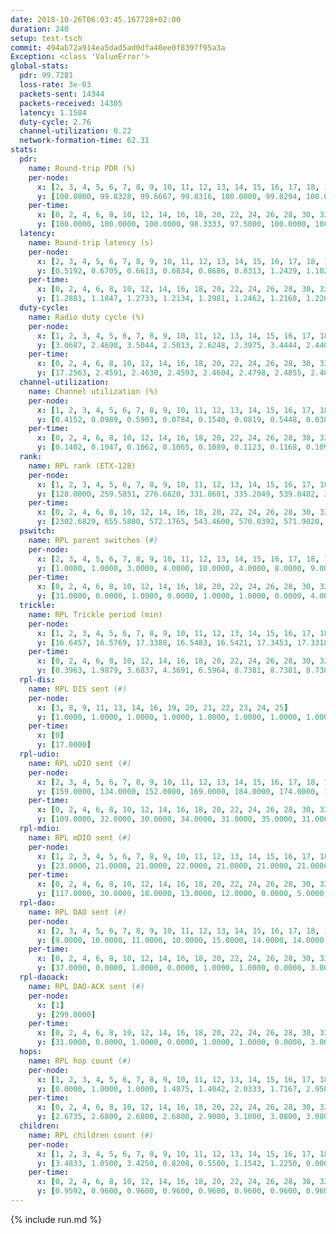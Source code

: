 ```yaml
---
date: 2018-10-26T06:03:45.167728+02:00
duration: 240
setup: test-tsch
commit: 494ab72a914ea5dad5ad0dfa40ee0f8397f95a3a
Exception: <class 'ValueError'>
global-stats:
  pdr: 99.7281
  loss-rate: 3e-03
  packets-sent: 14344
  packets-received: 14305
  latency: 1.1584
  duty-cycle: 2.76
  channel-utilization: 0.22
  network-formation-time: 62.31
stats:
  pdr:
    name: Round-trip PDR (%)
    per-node:
      x: [2, 3, 4, 5, 6, 7, 8, 9, 10, 11, 12, 13, 14, 15, 16, 17, 18, 19, 20, 21, 22, 23, 24, 25]
      y: [100.0000, 99.8328, 99.6667, 99.8316, 100.0000, 99.8294, 100.0000, 100.0000, 99.8305, 99.8279, 100.0000, 99.6593, 99.8377, 99.8264, 99.8405, 99.4983, 99.3475, 99.6633, 99.3080, 99.8336, 99.6485, 99.3506, 99.6779, 99.1409]
    per-time:
      x: [0, 2, 4, 6, 8, 10, 12, 14, 16, 18, 20, 22, 24, 26, 28, 30, 32, 34, 36, 38, 40, 42, 44, 46, 48, 50, 52, 54, 56, 58, 60, 62, 64, 66, 68, 70, 72, 74, 76, 78, 80, 82, 84, 86, 88, 90, 92, 94, 96, 98, 100, 102, 104, 106, 108, 110, 112, 114, 116, 118, 120, 122, 124, 126, 128, 130, 132, 134, 136, 138, 140, 142, 144, 146, 148, 150, 152, 154, 156, 158, 160, 162, 164, 166, 168, 170, 172, 174, 176, 178, 180, 182, 184, 186, 188, 190, 192, 194, 196, 198, 200, 202, 204, 206, 208, 210, 212, 214, 216, 218, 220, 222, 224, 226, 228, 230, 232, 234, 236, 238, 240]
      y: [100.0000, 100.0000, 100.0000, 98.3333, 97.5000, 100.0000, 100.0000, 100.0000, 100.0000, 100.0000, 100.0000, 100.0000, 100.0000, 100.0000, 100.0000, 100.0000, 100.0000, 99.1736, 100.0000, 100.0000, 100.0000, 100.0000, 99.1667, 99.1736, 99.1667, 100.0000, 97.5000, 99.1667, 100.0000, 100.0000, 99.1667, 100.0000, 100.0000, 100.0000, 100.0000, 100.0000, 100.0000, 100.0000, 100.0000, 100.0000, 100.0000, 100.0000, 98.3333, 100.0000, 99.1667, 100.0000, 100.0000, 100.0000, 100.0000, 100.0000, 100.0000, 99.1667, 100.0000, 100.0000, 100.0000, 100.0000, 100.0000, 99.1667, 99.1667, 99.1667, 100.0000, 100.0000, 100.0000, 100.0000, 100.0000, 100.0000, 99.1667, 100.0000, 100.0000, 100.0000, 100.0000, 100.0000, 100.0000, 100.0000, 100.0000, 100.0000, 100.0000, 100.0000, 99.1667, 100.0000, 99.1667, 100.0000, 100.0000, 100.0000, 100.0000, 100.0000, 99.1667, 99.1667, 100.0000, 100.0000, 100.0000, 100.0000, 98.3333, 100.0000, 100.0000, 98.3333, 99.1667, 100.0000, 99.1667, 100.0000, 100.0000, 100.0000, 99.1667, 98.3333, 100.0000, 100.0000, 100.0000, 100.0000, 100.0000, 100.0000, 100.0000, 100.0000, 100.0000, 100.0000, 100.0000, 99.1667, 99.1667, 98.3333, 100.0000, 100.0000, null]
  latency:
    name: Round-trip latency (s)
    per-node:
      x: [2, 3, 4, 5, 6, 7, 8, 9, 10, 11, 12, 13, 14, 15, 16, 17, 18, 19, 20, 21, 22, 23, 24, 25]
      y: [0.5192, 0.6705, 0.6613, 0.6834, 0.8686, 0.8313, 1.2429, 1.1021, 0.9361, 1.0778, 1.0476, 0.9860, 1.2334, 1.2653, 1.2144, 1.4083, 1.4780, 1.3543, 1.3310, 1.5795, 1.4832, 1.5853, 1.5248, 1.7084]
    per-time:
      x: [0, 2, 4, 6, 8, 10, 12, 14, 16, 18, 20, 22, 24, 26, 28, 30, 32, 34, 36, 38, 40, 42, 44, 46, 48, 50, 52, 54, 56, 58, 60, 62, 64, 66, 68, 70, 72, 74, 76, 78, 80, 82, 84, 86, 88, 90, 92, 94, 96, 98, 100, 102, 104, 106, 108, 110, 112, 114, 116, 118, 120, 122, 124, 126, 128, 130, 132, 134, 136, 138, 140, 142, 144, 146, 148, 150, 152, 154, 156, 158, 160, 162, 164, 166, 168, 170, 172, 174, 176, 178, 180, 182, 184, 186, 188, 190, 192, 194, 196, 198, 200, 202, 204, 206, 208, 210, 212, 214, 216, 218, 220, 222, 224, 226, 228, 230, 232, 234, 236, 238, 240]
      y: [1.2881, 1.1847, 1.2733, 1.2134, 1.2981, 1.2462, 1.2168, 1.2265, 1.2347, 1.1854, 1.2853, 1.1770, 1.1640, 1.1810, 1.2140, 1.1844, 1.1383, 1.1413, 1.1229, 1.1294, 1.0793, 1.0096, 0.9992, 1.0709, 0.9820, 1.0426, 1.1199, 1.0448, 1.0272, 1.1423, 1.0798, 1.1206, 1.1072, 1.0435, 1.1171, 1.1603, 1.1463, 1.1107, 1.1943, 1.1052, 1.0668, 1.1396, 1.1718, 1.2123, 1.2218, 1.1916, 1.1338, 1.1448, 1.0519, 1.1149, 1.2342, 1.2098, 1.1735, 1.0704, 1.1084, 1.0892, 1.0814, 1.0260, 1.1556, 1.1142, 1.0607, 1.1172, 1.0675, 1.1947, 1.0648, 1.1654, 1.2589, 1.1730, 1.1481, 1.1395, 1.0984, 1.1064, 1.1235, 1.1231, 1.1272, 1.1255, 1.0450, 1.1438, 1.1385, 1.1807, 1.0554, 0.9902, 1.0211, 1.0927, 1.0780, 1.0416, 1.0968, 1.0723, 1.0829, 1.1489, 1.0662, 1.1019, 1.2027, 1.1114, 1.1612, 1.2264, 1.1688, 1.3592, 1.2042, 1.2322, 1.3502, 1.3655, 1.3501, 1.3685, 1.1395, 1.1486, 1.1475, 1.2642, 1.1613, 1.1537, 1.0995, 1.1477, 1.0101, 1.1535, 1.0516, 1.3429, 1.4809, 1.5328, 1.7090, 1.6255, null]
  duty-cycle:
    name: Radio duty cycle (%)
    per-node:
      x: [1, 2, 3, 4, 5, 6, 7, 8, 9, 10, 11, 12, 13, 14, 15, 16, 17, 18, 19, 20, 21, 22, 23, 24, 25]
      y: [3.0687, 2.4698, 3.5044, 2.5013, 2.6248, 2.3975, 3.4444, 2.4402, 2.4113, 2.4618, 2.3882, 2.7420, 2.7223, 2.3607, 2.6692, 2.5051, 2.5202, 2.4946, 2.6251, 2.5479, 2.4848, 2.4791, 2.6279, 2.5557, 2.5187]
    per-time:
      x: [0, 2, 4, 6, 8, 10, 12, 14, 16, 18, 20, 22, 24, 26, 28, 30, 32, 34, 36, 38, 40, 42, 44, 46, 48, 50, 52, 54, 56, 58, 60, 62, 64, 66, 68, 70, 72, 74, 76, 78, 80, 82, 84, 86, 88, 90, 92, 94, 96, 98, 100, 102, 104, 106, 108, 110, 112, 114, 116, 118, 120, 122, 124, 126, 128, 130, 132, 134, 136, 138, 140, 142, 144, 146, 148, 150, 152, 154, 156, 158, 160, 162, 164, 166, 168, 170, 172, 174, 176, 178, 180, 182, 184, 186, 188, 190, 192, 194, 196, 198, 200, 202, 204, 206, 208, 210, 212, 214, 216, 218, 220, 222, 224, 226, 228, 230, 232, 234, 236, 238]
      y: [17.2563, 2.4591, 2.4630, 2.4593, 2.4604, 2.4798, 2.4855, 2.4829, 2.4828, 2.4770, 2.4529, 2.4785, 2.4580, 2.4341, 2.4989, 2.4643, 2.4646, 2.4512, 2.4473, 2.4556, 2.4350, 2.4338, 2.4362, 2.4335, 2.4138, 2.4363, 2.4134, 2.4478, 3.5746, 3.4330, 3.4216, 3.1650, 2.4464, 2.4359, 2.4454, 2.4620, 2.4538, 2.4551, 2.4616, 2.4442, 2.4484, 2.4703, 2.4377, 2.4748, 2.4783, 2.4611, 2.4607, 2.4439, 2.4409, 2.4492, 2.4690, 2.4565, 2.4607, 2.4348, 2.4388, 2.4540, 2.4649, 2.4434, 2.4635, 2.4533, 2.4484, 2.4454, 2.4709, 2.4354, 2.4721, 2.4525, 2.4623, 2.4744, 2.4584, 2.4501, 2.4713, 2.4662, 2.4625, 2.4510, 2.4437, 2.4512, 2.4441, 2.4307, 2.4475, 2.4454, 2.4339, 2.4240, 2.4237, 2.4258, 2.4571, 2.4394, 2.4538, 2.4692, 2.4536, 2.4507, 2.4349, 2.4650, 2.4715, 2.4790, 2.4684, 2.4908, 2.4661, 2.4951, 2.5002, 2.4830, 2.5086, 2.4884, 2.4825, 2.4319, 2.3220, 2.3427, 2.4222, 3.4484, 3.4353, 3.4679, 3.3113, 2.4689, 2.4553, 2.4447, 2.6020, 2.4012, 2.2665, 2.3990, 2.5383, 2.5367]
  channel-utilization:
    name: Channel utilization (%)
    per-node:
      x: [1, 2, 3, 4, 5, 6, 7, 8, 9, 10, 11, 12, 13, 14, 15, 16, 17, 18, 19, 20, 21, 22, 23, 24, 25]
      y: [0.4152, 0.0989, 0.5903, 0.0784, 0.1540, 0.0819, 0.5448, 0.0382, 0.0430, 0.0751, 0.0417, 0.1936, 0.1988, 0.0554, 0.1499, 0.0910, 0.0428, 0.0686, 0.0546, 0.0679, 0.0331, 0.0590, 0.0325, 0.0337, 0.0320]
    per-time:
      x: [0, 2, 4, 6, 8, 10, 12, 14, 16, 18, 20, 22, 24, 26, 28, 30, 32, 34, 36, 38, 40, 42, 44, 46, 48, 50, 52, 54, 56, 58, 60, 62, 64, 66, 68, 70, 72, 74, 76, 78, 80, 82, 84, 86, 88, 90, 92, 94, 96, 98, 100, 102, 104, 106, 108, 110, 112, 114, 116, 118, 120, 122, 124, 126, 128, 130, 132, 134, 136, 138, 140, 142, 144, 146, 148, 150, 152, 154, 156, 158, 160, 162, 164, 166, 168, 170, 172, 174, 176, 178, 180, 182, 184, 186, 188, 190, 192, 194, 196, 198, 200, 202, 204, 206, 208, 210, 212, 214, 216, 218, 220, 222, 224, 226, 228, 230, 232, 234, 236, 238]
      y: [0.1402, 0.1047, 0.1062, 0.1065, 0.1089, 0.1123, 0.1168, 0.1093, 0.1114, 0.1122, 0.1018, 0.1075, 0.1030, 0.0933, 0.1180, 0.1040, 0.1049, 0.0956, 0.0995, 0.1022, 0.0958, 0.0974, 0.0944, 0.0923, 0.0870, 0.0968, 0.0881, 0.1039, 0.6599, 0.5393, 0.5559, 0.4606, 0.1012, 0.0947, 0.0915, 0.1053, 0.0999, 0.1038, 0.1111, 0.0973, 0.1004, 0.1063, 0.0904, 0.1117, 0.1152, 0.0987, 0.1044, 0.0993, 0.1006, 0.0907, 0.1060, 0.1066, 0.1050, 0.0951, 0.0971, 0.1115, 0.1055, 0.0991, 0.1107, 0.1044, 0.1012, 0.0935, 0.1135, 0.0976, 0.1103, 0.1015, 0.1073, 0.1120, 0.1094, 0.1010, 0.1164, 0.1151, 0.1114, 0.1050, 0.0987, 0.1020, 0.1071, 0.0934, 0.1125, 0.1061, 0.1008, 0.0928, 0.0956, 0.0883, 0.1051, 0.1045, 0.1110, 0.1110, 0.1069, 0.0991, 0.1058, 0.1124, 0.1094, 0.1188, 0.1105, 0.1240, 0.1099, 0.1267, 0.1181, 0.1283, 0.1252, 0.1200, 0.1302, 0.1102, 0.0391, 0.0519, 0.0841, 0.6012, 0.5551, 0.5196, 0.4955, 0.1088, 0.1000, 0.1053, 0.2035, 0.0783, 0.0362, 0.0714, 0.1388, 0.1438]
  rank:
    name: RPL rank (ETX-128)
    per-node:
      x: [1, 2, 3, 4, 5, 6, 7, 8, 9, 10, 11, 12, 13, 14, 15, 16, 17, 18, 19, 20, 21, 22, 23, 24, 25]
      y: [128.0000, 259.5851, 276.6620, 331.8601, 335.2049, 539.0482, 347.0696, 582.3911, 590.6667, 488.0000, 604.6707, 489.1619, 503.9312, 651.7552, 580.5976, 618.5569, 613.6286, 949.5139, 667.7020, 685.3644, 725.4940, 712.8790, 1054.2200, 806.4637, 844.5847]
    per-time:
      x: [0, 2, 4, 6, 8, 10, 12, 14, 16, 18, 20, 22, 24, 26, 28, 30, 32, 34, 36, 38, 40, 42, 44, 46, 48, 50, 52, 54, 56, 58, 60, 62, 64, 66, 68, 70, 72, 74, 76, 78, 80, 82, 84, 86, 88, 90, 92, 94, 96, 98, 100, 102, 104, 106, 108, 110, 112, 114, 116, 118, 120, 122, 124, 126, 128, 130, 132, 134, 136, 138, 140, 142, 144, 146, 148, 150, 152, 154, 156, 158, 160, 162, 164, 166, 168, 170, 172, 174, 176, 178, 180, 182, 184, 186, 188, 190, 192, 194, 196, 198, 200, 202, 204, 206, 208, 210, 212, 214, 216, 218, 220, 222, 224, 226, 228, 230, 232, 234, 236, 238]
      y: [2302.6829, 655.5800, 572.1765, 543.4600, 570.0392, 571.9020, 573.1000, 609.6111, 590.4118, 556.0926, 559.9800, 554.7451, 554.9038, 538.2400, 549.2800, 563.2157, 561.0200, 564.9200, 558.5686, 556.9434, 543.2308, 528.5882, 535.4231, 536.6600, 528.7451, 516.5200, 508.1961, 533.9231, 363.2611, 292.9241, 286.3910, 331.2367, 523.8462, 510.4706, 511.0784, 522.4314, 521.6667, 515.7800, 519.1200, 512.7647, 516.1600, 517.3922, 514.8000, 509.9808, 516.5185, 514.3922, 507.6667, 522.6400, 520.0600, 534.6200, 551.5600, 567.0400, 573.3208, 565.3725, 554.2830, 566.0545, 547.5294, 543.2885, 565.5094, 550.6600, 551.6600, 548.7200, 545.4423, 537.5192, 532.3137, 527.1961, 534.0196, 530.5577, 536.2400, 539.9000, 538.5000, 533.5000, 515.8235, 521.8846, 521.4000, 535.3800, 531.9020, 532.4800, 541.6792, 567.8431, 552.6923, 538.3200, 531.8431, 532.8400, 539.9216, 539.0600, 533.9800, 543.4808, 542.1000, 543.0600, 544.8000, 550.6481, 544.0000, 549.2200, 551.0400, 556.2115, 557.5800, 589.6346, 583.9600, 595.8400, 592.5882, 591.3654, 608.5577, 643.9038, 647.7935, 649.3163, 645.9051, 489.4167, 373.5769, 346.7368, 366.6317, 585.2800, 581.1600, 588.0600, 478.3359, 464.0036, 669.9580, 574.5423, 615.6863, 600.9615]
  pswitch:
    name: RPL parent switches (#)
    per-node:
      x: [2, 3, 4, 5, 6, 7, 8, 9, 10, 11, 12, 13, 14, 15, 16, 17, 18, 19, 20, 21, 22, 23, 24, 25]
      y: [1.0000, 1.0000, 3.0000, 4.0000, 10.0000, 4.0000, 8.0000, 9.0000, 7.0000, 9.0000, 7.0000, 7.0000, 10.0000, 11.0000, 6.0000, 5.0000, 10.0000, 5.0000, 7.0000, 9.0000, 8.0000, 10.0000, 8.0000, 8.0000]
    per-time:
      x: [0, 2, 4, 6, 8, 10, 12, 14, 16, 18, 20, 22, 24, 26, 28, 30, 32, 34, 36, 38, 40, 42, 44, 46, 48, 50, 52, 54, 56, 58, 60, 62, 64, 66, 68, 70, 72, 74, 76, 78, 80, 82, 84, 86, 88, 90, 92, 94, 96, 98, 100, 102, 104, 106, 108, 110, 112, 114, 116, 118, 120, 122, 124, 126, 128, 130, 132, 134, 136, 138, 140, 142, 144, 146, 148, 150, 152, 154, 156, 158, 160, 162, 164, 166, 168, 170, 172, 174, 176, 178, 180, 182, 184, 186, 188, 190, 192, 194, 196, 198, 200, 202, 204, 206, 208, 210, 212, 214, 216, 218, 220, 222, 224, 226, 228, 230, 232, 234, 236, 238]
      y: [31.0000, 0.0000, 1.0000, 0.0000, 1.0000, 1.0000, 0.0000, 4.0000, 1.0000, 4.0000, 0.0000, 1.0000, 2.0000, 0.0000, 0.0000, 1.0000, 0.0000, 0.0000, 1.0000, 3.0000, 2.0000, 1.0000, 2.0000, 0.0000, 1.0000, 0.0000, 1.0000, 2.0000, 0.0000, 0.0000, 0.0000, 2.0000, 2.0000, 1.0000, 1.0000, 1.0000, 1.0000, 0.0000, 0.0000, 1.0000, 0.0000, 1.0000, 0.0000, 2.0000, 4.0000, 1.0000, 1.0000, 0.0000, 0.0000, 0.0000, 0.0000, 0.0000, 3.0000, 1.0000, 3.0000, 5.0000, 1.0000, 2.0000, 3.0000, 0.0000, 0.0000, 0.0000, 2.0000, 2.0000, 1.0000, 1.0000, 1.0000, 2.0000, 0.0000, 0.0000, 2.0000, 2.0000, 1.0000, 2.0000, 0.0000, 0.0000, 1.0000, 0.0000, 3.0000, 1.0000, 2.0000, 0.0000, 1.0000, 0.0000, 1.0000, 0.0000, 0.0000, 2.0000, 0.0000, 0.0000, 0.0000, 4.0000, 1.0000, 0.0000, 0.0000, 2.0000, 0.0000, 2.0000, 0.0000, 0.0000, 1.0000, 2.0000, 2.0000, 4.0000, 5.0000, 0.0000, 2.0000, 0.0000, 2.0000, 2.0000, 0.0000, 0.0000, 0.0000, 0.0000, 2.0000, 4.0000, 4.0000, 2.0000, 1.0000, 2.0000]
  trickle:
    name: RPL Trickle period (min)
    per-node:
      x: [1, 2, 3, 4, 5, 6, 7, 8, 9, 10, 11, 12, 13, 14, 15, 16, 17, 18, 19, 20, 21, 22, 23, 24, 25]
      y: [16.6457, 16.5769, 17.3388, 16.5483, 16.5421, 17.3453, 17.3318, 16.5566, 16.4210, 16.5987, 16.5005, 16.4595, 16.5269, 17.3433, 16.5768, 16.4786, 16.5459, 16.3873, 16.5384, 16.5460, 16.5534, 16.4881, 16.5571, 16.5145, 16.5497]
    per-time:
      x: [0, 2, 4, 6, 8, 10, 12, 14, 16, 18, 20, 22, 24, 26, 28, 30, 32, 34, 36, 38, 40, 42, 44, 46, 48, 50, 52, 54, 56, 58, 60, 62, 64, 66, 68, 70, 72, 74, 76, 78, 80, 82, 84, 86, 88, 90, 92, 94, 96, 98, 100, 102, 104, 106, 108, 110, 112, 114, 116, 118, 120, 122, 124, 126, 128, 130, 132, 134, 136, 138, 140, 142, 144, 146, 148, 150, 152, 154, 156, 158, 160, 162, 164, 166, 168, 170, 172, 174, 176, 178, 180, 182, 184, 186, 188, 190, 192, 194, 196, 198, 200, 202, 204, 206, 208, 210, 212, 214, 216, 218, 220, 222, 224, 226, 228, 230, 232, 234, 236, 238]
      y: [0.3963, 1.9879, 3.6837, 4.3691, 6.5964, 8.7381, 8.7381, 8.7381, 9.7661, 17.4763, 17.4763, 17.4763, 17.4763, 17.4763, 17.4763, 17.4763, 17.4763, 17.4763, 17.4763, 17.4763, 17.4763, 17.4763, 17.4763, 17.4763, 17.4763, 17.4763, 17.4763, 17.4763, 17.4763, 17.4763, 17.4763, 17.4763, 17.4763, 17.4763, 17.4763, 17.4763, 17.4763, 17.4763, 17.4763, 17.4763, 17.4763, 17.4763, 17.4763, 17.4763, 17.4763, 17.4763, 17.4763, 17.4763, 17.4763, 17.4763, 17.4763, 17.4763, 17.4763, 17.4763, 17.4763, 17.4763, 17.4763, 17.4763, 17.4763, 17.4763, 17.4763, 17.4763, 17.4763, 17.4763, 17.4763, 17.4763, 17.4763, 17.4763, 17.4763, 17.4763, 17.4763, 17.4763, 17.4763, 17.4763, 17.4763, 17.4763, 17.4763, 17.4763, 17.4763, 17.4763, 17.4763, 17.4763, 17.4763, 17.4763, 17.4763, 17.4763, 17.4763, 17.4763, 17.4763, 17.4763, 17.4763, 17.4763, 17.4763, 17.4763, 17.4763, 17.4763, 17.4763, 17.4763, 17.4763, 17.4763, 17.4763, 17.4763, 17.4763, 17.4763, 17.4763, 17.4763, 17.4763, 17.4763, 17.4763, 17.4763, 17.4763, 17.4763, 17.4763, 17.4763, 17.4763, 17.4763, 17.4763, 17.4763, 17.4763, 17.4763]
  rpl-dis:
    name: RPL DIS sent (#)
    per-node:
      x: [3, 8, 9, 11, 13, 14, 16, 19, 20, 21, 22, 23, 24, 25]
      y: [1.0000, 1.0000, 1.0000, 1.0000, 1.0000, 1.0000, 1.0000, 1.0000, 1.0000, 1.0000, 2.0000, 2.0000, 2.0000, 1.0000]
    per-time:
      x: [0]
      y: [17.0000]
  rpl-udio:
    name: RPL uDIO sent (#)
    per-node:
      x: [2, 3, 4, 5, 6, 7, 8, 9, 10, 11, 12, 13, 14, 15, 16, 17, 18, 19, 20, 21, 22, 23, 24, 25]
      y: [159.0000, 134.0000, 152.0000, 169.0000, 184.0000, 174.0000, 170.0000, 173.0000, 164.0000, 159.0000, 169.0000, 149.0000, 178.0000, 149.0000, 169.0000, 167.0000, 174.0000, 168.0000, 161.0000, 165.0000, 166.0000, 170.0000, 162.0000, 166.0000]
    per-time:
      x: [0, 2, 4, 6, 8, 10, 12, 14, 16, 18, 20, 22, 24, 26, 28, 30, 32, 34, 36, 38, 40, 42, 44, 46, 48, 50, 52, 54, 56, 58, 60, 62, 64, 66, 68, 70, 72, 74, 76, 78, 80, 82, 84, 86, 88, 90, 92, 94, 96, 98, 100, 102, 104, 106, 108, 110, 112, 114, 116, 118, 120, 122, 124, 126, 128, 130, 132, 134, 136, 138, 140, 142, 144, 146, 148, 150, 152, 154, 156, 158, 160, 162, 164, 166, 168, 170, 172, 174, 176, 178, 180, 182, 184, 186, 188, 190, 192, 194, 196, 198, 200, 202, 204, 206, 208, 210, 212, 214, 216, 218, 220, 222, 224, 226, 228, 230, 232, 234, 236, 238, 240]
      y: [109.0000, 32.0000, 30.0000, 34.0000, 31.0000, 35.0000, 31.0000, 39.0000, 31.0000, 33.0000, 30.0000, 34.0000, 29.0000, 34.0000, 32.0000, 29.0000, 36.0000, 35.0000, 28.0000, 26.0000, 29.0000, 31.0000, 39.0000, 33.0000, 29.0000, 35.0000, 28.0000, 37.0000, 31.0000, 33.0000, 33.0000, 33.0000, 32.0000, 32.0000, 28.0000, 35.0000, 33.0000, 29.0000, 34.0000, 29.0000, 37.0000, 35.0000, 33.0000, 27.0000, 35.0000, 31.0000, 29.0000, 34.0000, 31.0000, 32.0000, 31.0000, 31.0000, 36.0000, 29.0000, 31.0000, 31.0000, 31.0000, 33.0000, 29.0000, 33.0000, 28.0000, 32.0000, 37.0000, 31.0000, 30.0000, 32.0000, 36.0000, 34.0000, 31.0000, 36.0000, 27.0000, 33.0000, 33.0000, 25.0000, 28.0000, 36.0000, 30.0000, 32.0000, 35.0000, 30.0000, 33.0000, 24.0000, 32.0000, 34.0000, 31.0000, 38.0000, 32.0000, 31.0000, 31.0000, 30.0000, 30.0000, 37.0000, 32.0000, 37.0000, 31.0000, 28.0000, 25.0000, 39.0000, 32.0000, 28.0000, 36.0000, 34.0000, 32.0000, 44.0000, 32.0000, 32.0000, 31.0000, 33.0000, 42.0000, 36.0000, 27.0000, 29.0000, 36.0000, 34.0000, 38.0000, 42.0000, 32.0000, 30.0000, 25.0000, 28.0000, 7.0000]
  rpl-mdio:
    name: RPL mDIO sent (#)
    per-node:
      x: [1, 2, 3, 4, 5, 6, 7, 8, 9, 10, 11, 12, 13, 14, 15, 16, 17, 18, 19, 20, 21, 22, 23, 24, 25]
      y: [23.0000, 21.0000, 21.0000, 22.0000, 21.0000, 21.0000, 21.0000, 20.0000, 20.0000, 21.0000, 21.0000, 22.0000, 21.0000, 21.0000, 21.0000, 21.0000, 20.0000, 24.0000, 21.0000, 22.0000, 22.0000, 22.0000, 20.0000, 21.0000, 21.0000]
    per-time:
      x: [0, 2, 4, 6, 8, 10, 12, 14, 16, 18, 20, 22, 24, 26, 28, 30, 32, 34, 36, 38, 40, 42, 44, 46, 48, 50, 52, 54, 56, 58, 60, 62, 64, 66, 68, 70, 72, 74, 76, 78, 80, 82, 84, 86, 88, 90, 92, 94, 96, 98, 100, 102, 104, 106, 108, 110, 112, 114, 116, 118, 120, 122, 124, 126, 128, 130, 132, 134, 136, 138, 140, 142, 144, 146, 148, 150, 152, 154, 156, 158, 160, 162, 164, 166, 168, 170, 172, 174, 176, 178, 180, 182, 184, 186, 188, 190, 192, 194, 196, 198, 200, 202, 204, 206, 208, 210, 212, 214, 216, 218, 220, 222, 224, 226, 228, 230, 232, 234, 236, 238]
      y: [117.0000, 30.0000, 18.0000, 13.0000, 12.0000, 0.0000, 5.0000, 12.0000, 7.0000, 1.0000, 0.0000, 0.0000, 0.0000, 3.0000, 5.0000, 6.0000, 6.0000, 5.0000, 0.0000, 0.0000, 0.0000, 0.0000, 9.0000, 6.0000, 6.0000, 2.0000, 2.0000, 0.0000, 1.0000, 0.0000, 0.0000, 4.0000, 5.0000, 3.0000, 10.0000, 2.0000, 0.0000, 1.0000, 0.0000, 1.0000, 2.0000, 10.0000, 8.0000, 3.0000, 0.0000, 0.0000, 0.0000, 1.0000, 3.0000, 7.0000, 7.0000, 5.0000, 2.0000, 0.0000, 1.0000, 0.0000, 0.0000, 4.0000, 4.0000, 5.0000, 8.0000, 3.0000, 0.0000, 0.0000, 0.0000, 8.0000, 5.0000, 5.0000, 4.0000, 2.0000, 1.0000, 1.0000, 0.0000, 0.0000, 4.0000, 9.0000, 4.0000, 2.0000, 5.0000, 1.0000, 0.0000, 0.0000, 0.0000, 5.0000, 6.0000, 5.0000, 5.0000, 3.0000, 0.0000, 1.0000, 0.0000, 0.0000, 5.0000, 7.0000, 4.0000, 6.0000, 2.0000, 0.0000, 0.0000, 1.0000, 5.0000, 2.0000, 6.0000, 6.0000, 5.0000, 0.0000, 0.0000, 2.0000, 1.0000, 1.0000, 6.0000, 8.0000, 5.0000, 2.0000, 2.0000, 1.0000, 0.0000, 0.0000, 8.0000, 5.0000]
  rpl-dao:
    name: RPL DAO sent (#)
    per-node:
      x: [2, 3, 4, 5, 6, 7, 8, 9, 10, 11, 12, 13, 14, 15, 16, 17, 18, 19, 20, 21, 22, 23, 24, 25]
      y: [9.0000, 10.0000, 11.0000, 10.0000, 15.0000, 14.0000, 14.0000, 16.0000, 13.0000, 12.0000, 12.0000, 13.0000, 13.0000, 14.0000, 11.0000, 13.0000, 14.0000, 12.0000, 13.0000, 16.0000, 15.0000, 14.0000, 12.0000, 15.0000]
    per-time:
      x: [0, 2, 4, 6, 8, 10, 12, 14, 16, 18, 20, 22, 24, 26, 28, 30, 32, 34, 36, 38, 40, 42, 44, 46, 48, 50, 52, 54, 56, 58, 60, 62, 64, 66, 68, 70, 72, 74, 76, 78, 80, 82, 84, 86, 88, 90, 92, 94, 96, 98, 100, 102, 104, 106, 108, 110, 112, 114, 116, 118, 120, 122, 124, 126, 128, 130, 132, 134, 136, 138, 140, 142, 144, 146, 148, 150, 152, 154, 156, 158, 160, 162, 164, 166, 168, 170, 172, 174, 176, 178, 180, 182, 184, 186, 188, 190, 192, 194, 196, 198, 200, 202, 204, 206, 208, 210, 212, 214, 216, 218, 220, 222, 224, 226, 228, 230, 232, 234, 236, 238, 240]
      y: [37.0000, 0.0000, 1.0000, 0.0000, 1.0000, 1.0000, 0.0000, 3.0000, 1.0000, 4.0000, 0.0000, 1.0000, 2.0000, 0.0000, 13.0000, 1.0000, 1.0000, 0.0000, 1.0000, 6.0000, 2.0000, 2.0000, 4.0000, 3.0000, 1.0000, 0.0000, 2.0000, 2.0000, 4.0000, 2.0000, 0.0000, 2.0000, 3.0000, 4.0000, 2.0000, 3.0000, 3.0000, 1.0000, 1.0000, 1.0000, 0.0000, 3.0000, 2.0000, 5.0000, 4.0000, 2.0000, 1.0000, 0.0000, 3.0000, 1.0000, 3.0000, 1.0000, 3.0000, 1.0000, 3.0000, 6.0000, 3.0000, 6.0000, 4.0000, 1.0000, 0.0000, 0.0000, 4.0000, 2.0000, 1.0000, 2.0000, 3.0000, 3.0000, 1.0000, 1.0000, 3.0000, 7.0000, 3.0000, 3.0000, 0.0000, 0.0000, 2.0000, 2.0000, 2.0000, 3.0000, 2.0000, 3.0000, 1.0000, 0.0000, 2.0000, 5.0000, 3.0000, 3.0000, 1.0000, 0.0000, 2.0000, 5.0000, 1.0000, 2.0000, 0.0000, 5.0000, 1.0000, 2.0000, 0.0000, 2.0000, 6.0000, 4.0000, 3.0000, 5.0000, 7.0000, 1.0000, 2.0000, 3.0000, 2.0000, 2.0000, 0.0000, 0.0000, 0.0000, 1.0000, 5.0000, 6.0000, 4.0000, 2.0000, 5.0000, 4.0000, 0.0000]
  rpl-daoack:
    name: RPL DAO-ACK sent (#)
    per-node:
      x: [1]
      y: [299.0000]
    per-time:
      x: [0, 2, 4, 6, 8, 10, 12, 14, 16, 18, 20, 22, 24, 26, 28, 30, 32, 34, 36, 38, 40, 42, 44, 46, 48, 50, 52, 54, 56, 58, 60, 62, 64, 66, 68, 70, 72, 74, 76, 78, 80, 82, 84, 86, 88, 90, 92, 94, 96, 98, 100, 102, 104, 106, 108, 110, 112, 114, 116, 118, 120, 122, 124, 126, 128, 130, 132, 134, 136, 138, 140, 142, 144, 146, 148, 150, 152, 154, 156, 158, 160, 162, 164, 166, 168, 170, 172, 174, 176, 178, 180, 182, 184, 186, 188, 190, 192, 194, 196, 198, 200, 202, 204, 206, 208, 210, 212, 214, 216, 218, 220, 222, 224, 226, 228, 230, 232, 234, 236, 238, 240]
      y: [31.0000, 0.0000, 1.0000, 0.0000, 1.0000, 1.0000, 0.0000, 3.0000, 1.0000, 4.0000, 0.0000, 1.0000, 1.0000, 0.0000, 12.0000, 1.0000, 1.0000, 0.0000, 1.0000, 5.0000, 2.0000, 2.0000, 4.0000, 3.0000, 1.0000, 0.0000, 2.0000, 2.0000, 4.0000, 2.0000, 0.0000, 2.0000, 3.0000, 4.0000, 2.0000, 3.0000, 3.0000, 1.0000, 1.0000, 1.0000, 0.0000, 3.0000, 2.0000, 5.0000, 4.0000, 2.0000, 1.0000, 0.0000, 3.0000, 1.0000, 3.0000, 1.0000, 3.0000, 1.0000, 3.0000, 6.0000, 3.0000, 6.0000, 4.0000, 1.0000, 0.0000, 0.0000, 4.0000, 2.0000, 1.0000, 2.0000, 3.0000, 3.0000, 1.0000, 1.0000, 2.0000, 7.0000, 3.0000, 3.0000, 0.0000, 0.0000, 2.0000, 2.0000, 2.0000, 3.0000, 2.0000, 3.0000, 1.0000, 0.0000, 2.0000, 5.0000, 3.0000, 3.0000, 1.0000, 0.0000, 2.0000, 4.0000, 1.0000, 2.0000, 0.0000, 5.0000, 1.0000, 2.0000, 0.0000, 2.0000, 6.0000, 4.0000, 3.0000, 5.0000, 7.0000, 1.0000, 2.0000, 2.0000, 2.0000, 2.0000, 0.0000, 0.0000, 0.0000, 1.0000, 5.0000, 6.0000, 4.0000, 2.0000, 5.0000, 4.0000, 0.0000]
  hops:
    name: RPL hop count (#)
    per-node:
      x: [1, 2, 3, 4, 5, 6, 7, 8, 9, 10, 11, 12, 13, 14, 15, 16, 17, 18, 19, 20, 21, 22, 23, 24, 25]
      y: [0.0000, 1.0000, 1.0000, 1.4875, 1.4042, 2.0333, 1.7167, 2.9500, 2.7833, 2.0500, 2.9917, 2.2000, 2.2833, 3.2292, 2.8708, 2.8000, 2.8167, 3.4542, 3.2625, 3.6125, 3.8458, 3.7708, 4.4268, 4.5542, 4.4208]
    per-time:
      x: [0, 2, 4, 6, 8, 10, 12, 14, 16, 18, 20, 22, 24, 26, 28, 30, 32, 34, 36, 38, 40, 42, 44, 46, 48, 50, 52, 54, 56, 58, 60, 62, 64, 66, 68, 70, 72, 74, 76, 78, 80, 82, 84, 86, 88, 90, 92, 94, 96, 98, 100, 102, 104, 106, 108, 110, 112, 114, 116, 118, 120, 122, 124, 126, 128, 130, 132, 134, 136, 138, 140, 142, 144, 146, 148, 150, 152, 154, 156, 158, 160, 162, 164, 166, 168, 170, 172, 174, 176, 178, 180, 182, 184, 186, 188, 190, 192, 194, 196, 198, 200, 202, 204, 206, 208, 210, 212, 214, 216, 218, 220, 222, 224, 226, 228, 230, 232, 234, 236, 238]
      y: [2.6735, 2.6800, 2.6800, 2.6800, 2.9000, 3.1000, 3.0800, 3.0800, 2.9400, 2.7600, 2.7600, 2.8000, 2.8000, 2.8000, 2.8000, 2.7800, 2.7600, 2.7600, 2.7400, 2.6800, 2.4800, 2.4800, 2.4800, 2.4800, 2.4800, 2.4800, 2.4800, 2.4800, 2.4800, 2.4800, 2.4800, 2.5400, 2.6000, 2.6000, 2.6000, 2.6000, 2.6000, 2.5600, 2.5600, 2.5200, 2.5200, 2.5200, 2.5200, 2.7000, 2.6667, 2.6400, 2.6400, 2.6400, 2.6400, 2.6400, 2.6400, 2.6400, 2.6000, 2.6000, 2.5600, 2.5600, 2.5600, 2.5400, 2.6800, 2.6800, 2.6800, 2.6800, 2.6533, 2.6400, 2.6600, 2.6800, 2.6400, 2.8000, 2.8000, 2.8000, 2.8000, 2.7800, 2.7600, 2.7200, 2.7200, 2.7200, 2.4800, 2.4800, 2.3600, 2.3600, 2.4800, 2.4800, 2.4800, 2.4800, 2.5200, 2.5200, 2.5200, 2.6400, 2.6400, 2.6400, 2.6400, 2.6400, 2.6400, 2.6400, 2.6400, 3.1200, 3.1200, 3.0600, 3.0400, 3.0400, 3.0400, 2.9600, 3.2000, 2.8400, 2.6000, 2.6000, 2.5600, 2.5600, 2.5400, 2.4800, 2.4800, 2.4800, 2.4800, 2.4800, 2.4400, 2.7200, 3.3600, 3.4000, 3.2800, 3.0000]
  children:
    name: RPL children count (#)
    per-node:
      x: [1, 2, 3, 4, 5, 6, 7, 8, 9, 10, 11, 12, 13, 14, 15, 16, 17, 18, 19, 20, 21, 22, 23, 24, 25]
      y: [3.4833, 1.0500, 3.4250, 0.8208, 0.5500, 1.1542, 1.2250, 0.0000, 0.1708, 0.7625, 0.0750, 2.1875, 2.2625, 0.0000, 2.4500, 0.9375, 0.0583, 0.9375, 0.6042, 1.0042, 0.0000, 0.7708, 0.0000, 0.0667, 0.0000]
    per-time:
      x: [0, 2, 4, 6, 8, 10, 12, 14, 16, 18, 20, 22, 24, 26, 28, 30, 32, 34, 36, 38, 40, 42, 44, 46, 48, 50, 52, 54, 56, 58, 60, 62, 64, 66, 68, 70, 72, 74, 76, 78, 80, 82, 84, 86, 88, 90, 92, 94, 96, 98, 100, 102, 104, 106, 108, 110, 112, 114, 116, 118, 120, 122, 124, 126, 128, 130, 132, 134, 136, 138, 140, 142, 144, 146, 148, 150, 152, 154, 156, 158, 160, 162, 164, 166, 168, 170, 172, 174, 176, 178, 180, 182, 184, 186, 188, 190, 192, 194, 196, 198, 200, 202, 204, 206, 208, 210, 212, 214, 216, 218, 220, 222, 224, 226, 228, 230, 232, 234, 236, 238]
      y: [0.9592, 0.9600, 0.9600, 0.9600, 0.9600, 0.9600, 0.9600, 0.9600, 0.9600, 0.9600, 0.9600, 0.9600, 0.9600, 0.9600, 0.9600, 0.9600, 0.9600, 0.9600, 0.9600, 0.9600, 0.9600, 0.9600, 0.9600, 0.9600, 0.9600, 0.9600, 0.9600, 0.9600, 0.9600, 0.9600, 0.9600, 0.9600, 0.9600, 0.9600, 0.9600, 0.9600, 0.9600, 0.9600, 0.9600, 0.9600, 0.9600, 0.9600, 0.9600, 0.9600, 0.9600, 0.9600, 0.9600, 0.9600, 0.9600, 0.9600, 0.9600, 0.9600, 0.9600, 0.9600, 0.9600, 0.9600, 0.9600, 0.9600, 0.9600, 0.9600, 0.9600, 0.9600, 0.9600, 0.9600, 0.9600, 0.9600, 0.9600, 0.9600, 0.9600, 0.9600, 0.9600, 0.9600, 0.9600, 0.9600, 0.9600, 0.9600, 0.9600, 0.9600, 0.9600, 0.9600, 0.9600, 0.9600, 0.9600, 0.9600, 0.9600, 0.9600, 0.9600, 0.9600, 0.9600, 0.9600, 0.9600, 0.9600, 0.9600, 0.9600, 0.9600, 0.9600, 0.9600, 0.9600, 0.9600, 0.9600, 0.9600, 0.9600, 0.9600, 0.9600, 0.9600, 0.9600, 0.9600, 0.9600, 0.9600, 0.9600, 0.9600, 0.9600, 0.9600, 0.9600, 0.9600, 0.9600, 0.9600, 0.9600, 0.9600, 0.9600]
---
```


{% include run.md %}
